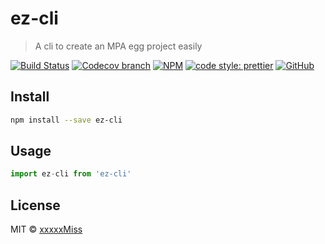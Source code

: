 # ez-cli

> A cli to create an MPA egg project easily

[![Build Status](https://img.shields.io/travis/xxxxxMiss/ez-cli/master.svg)](https://travis-ci.org/xxxxxMiss/ez-cli)
[![Codecov branch](https://img.shields.io/codecov/c/github/xxxxxMiss/ez-cli/master.svg)](https://codecov.io/gh/xxxxxMiss/ez-cli)
[![NPM](https://img.shields.io/npm/v/ez-cli.svg)](https://www.npmjs.com/package/ez-cli)
[![code style: prettier](https://img.shields.io/badge/code_style-prettier-ff69b4.svg?style=flat-square)](https://github.com/prettier/prettier)
[![GitHub](https://img.shields.io/github/license/mashape/apistatus.svg)](https://opensource.org/licenses/MIT)


## Install

```bash
npm install --save ez-cli
```

## Usage

```js
import ez-cli from 'ez-cli'
```

## License

MIT © [xxxxxMiss](https://github.com/xxxxxMiss)
